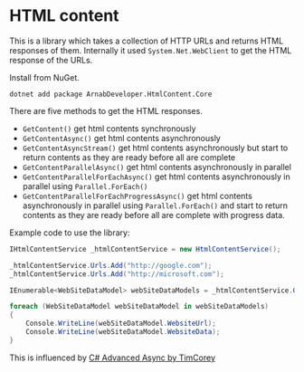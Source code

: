 # HTML content

This is a library which takes a collection of HTTP URLs and returns HTML responses of them. Internally
it used `System.Net.WebClient` to get the HTML response of the URLs.

Install from NuGet.

```
dotnet add package ArnabDeveloper.HtmlContent.Core
```

There are five methods to get the HTML responses.

- `GetContent()` get html contents synchronously
- `GetContentAsync()` get html contents asynchronously
- `GetContentAsyncStream()` get html contents asynchronously but start to return 
contents as they are ready before all are complete
- `GetContentParallelAsync()` get html contents asynchronously in parallel
- `GetContentParallelForEachAsync()` get html contents asynchronously in parallel 
using `Parallel.ForEach()`
- `GetContentParallelForEachProgressAsync()` get html contents asynchronously in 
parallel using `Parallel.ForEach()` and start to return contents as they are ready 
before all are complete with progress data.

Example code to use the library:

```csharp
IHtmlContentService _htmlContentService = new HtmlContentService();

_htmlContentService.Urls.Add("http://google.com");
_htmlContentService.Urls.Add("http://microsoft.com");

IEnumerable<WebSiteDataModel> webSiteDataModels = _htmlContentService.GetContent();

foreach (WebSiteDataModel webSiteDataModel in webSiteDataModels)
{
    Console.WriteLine(webSiteDataModel.WebsiteUrl);
    Console.WriteLine(webSiteDataModel.WebsiteData);
}
```

This is influenced by
[C# Advanced Async by TimCorey](https://www.youtube.com/watch?v=ZTKGRJy5P2M)